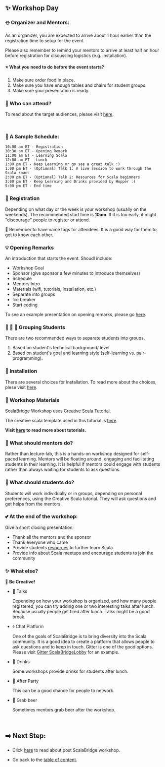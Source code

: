 ## :sparkles: Workshop Day

### :snowman: Organizer and Mentors:
As an organizer, you are expected to arrive about 1 hour earlier than the registration time to setup for the event.

Please also remember to remind your mentors to arrive at least half an hour before registration for discussing logistics (e.g. installation).

#### :star: What you need to do before the event starts?
1. Make sure order food in place.
2. Make sure you have enough tables and chairs for student groups.
3. Make sure your presentation is ready.


### :dog: Who can attend?
To read about the target audiences, please visit [here](../who-can-attend.md).


<br>

### :calendar: A Sample Schedule:

```test
10:00 am ET - Registration
10:30 am ET - Opening Remark
11:00 am ET - Learning Scala
12:00 am ET - Lunch
1:00 pm ET - Keep Learning or go see a great talk :)
1:00 pm ET - (Optional) Talk 1: A live session to work through the Scala koans
2:00 pm ET - (Optional) Talk 2: Resources for Scala beginners
3:00 pm ET - Keep Learning and Drinks provided by Hopper :)
5:00 pm ET - End time
```


### :pushpin: Registration
Depending on what day or the week is your workshop (usually on the weekends). The recommended start time is **10am**. If it is too early, it might "discourage" people to register or attend.


:name_badge: Remember to have name tags for attendees. It is a good way for them to get to know each other.


### :bulb: Opening Remarks
An introduction that starts the event. Shoudl include:
- Workshop Goal
- Sponsor (give sponsor a few minutes to introduce themselves)
- Schedule
- Mentors Intro
- Materials (wifi, tutorials, installation, etc.)
- Separate into groups
- Ice breaker
- Start coding


To see an example presentation on opening remarks, please go [here](../workshop-resources/ScalaBridge%20-%20NYC%202018.pdf).


### :couple: :two_women_holding_hands: :two_men_holding_hands: Grouping Students
There are two recommended ways to separate students into groups.
1. Based on student's technical background/ level
2. Based on student's goal and learning style (self-learning vs. pair-programming).


### :hammer: Installation
There are several choices for installation. To read more about the choices, plese visit [here](../workshop-resources/installation.md).


### :bookmark_tabs: Workshop Materials
ScalaBridge Workshop uses [Creative Scala Tutorial](http://creativescala.org/creative-scala.html).

The creative scala template used in this tutorial is [here](https://github.com/underscoreio/creative-scala-template).

**Visit [here](../workshop-resources/tutorial.md) to read more about tutorials.**


### :school: What should mentors do?
Rather than lecture-lab, this is a hands-on workshop designed for self-paced learning. Mentors will be floating around, engaging and facilitating students in their learning. It is helpful if mentors could engage with students rather than always waiting for students to ask questions.

### :school_satchel: What should students do?
Students will work individually or in groups, depending on personal preferences, using the Creative Scala tutorial. They will ask questions and get helps from the mentors.


### :two_hearts: At the end of the workshop:
Give a short closing presentation:
- Thank all the mentors and the sponsor
- Thank everyone who came
- Provide students [resources](https://scalabridge.gitbooks.io/curriculum/content/resources.html) to further learn Scala
- Provide info about Scala meetups and encourage students to join the community


### :sparkles: What else?

:ghost: **Be Creative!**

- :circus_tent: Talks
   
   Depending on how your workshop is organized, and how many people registered, you can try adding one or two interesting talks after lunch. Because usually people get tired after lunch. Talks might be a good break.

- :cyclone: Chat Platform

   One of the goals of ScalaBridge is to bring diversity into the Scala community. It is a good idea to create a platform that allows people to ask questions and to keep in touch. Gitter is one of the good options. Please visit [Gitter ScalaBridgeLobby](https://gitter.im/scalabridgeboston/Lobby) for an example.


- :beers: Drinks

   Some workshops provide drinks for students after lunch.
   
- :tada: After Party

   This can be a good chance for people to network.
   
- :beer: Grab beer

   Sometimes mentors grab beer after the workshop.
   

<br>

## :arrow_right: Next Step:
- Click [here](./post-workshop.md) to read about post ScalaBridge workshop.

- Go back to the [table of content](../README.md).